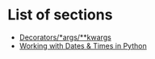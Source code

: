# List of sections

- [Decorators/\*args/**kwargs](decorator-kwargs-args.md)
- [Working with Dates & Times in Python](dates_and_times.md)
